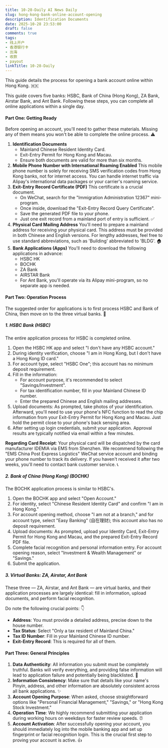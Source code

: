 ```yaml
---
title: 10-28-Daily AI News Daily
slug: hong-kong-bank-online-account-opening
description: Identification Documents
date: 2025-10-28 23:53:00
draft: false
comments: true
tags:
- 线上开户
- 香港银行卡
- 出海
- 收款
- payout
linkTitle: 10-28-Daily
---
```

This guide details the process for opening a bank account online within Hong Kong. 🇭🇰

This guide covers five banks: HSBC, Bank of China (Hong Kong), ZA Bank, Airstar Bank, and Ant Bank. Following these steps, you can complete all online applications within a single day.

#### **Part One: Getting Ready**

Before opening an account, you'll need to gather these materials. Missing any of them means you won't be able to complete the online process. ⚠️

1.  **Identification Documents**
    *   Mainland Chinese Resident Identity Card.
    *   Exit-Entry Permit for Hong Kong and Macau.
    *   Ensure both documents are valid for more than six months.
2.  **Mobile Phone Number with International Roaming Enabled**
    This mobile phone number is solely for receiving SMS verification codes from Hong Kong banks, not for internet access. You can handle internet traffic via Alipay's international data packages or your carrier's roaming service.
3.  **Exit-Entry Record Certificate (PDF)**
    This certificate is a crucial document.
    *   On WeChat, search for the "Immigration Administration 12367" mini-program.
    *   Once inside, download the "Exit-Entry Record Query Certificate".
    *   Save the generated PDF file to your phone.
    *   Just one exit record from a mainland port of entry is sufficient. ✅
4.  **Physical Card Mailing Address**
    You'll need to prepare a mainland address for receiving your physical card. This address must be provided in both Chinese and English versions. For lengthy addresses, feel free to use standard abbreviations, such as 'Building' abbreviated to 'BLDG'. 🏠
5.  **Bank Applications (Apps)**
    You'll need to download the following applications in advance:
    *   HSBC HK
    *   BOCHK
    *   ZA Bank
    *   AIRSTAR Bank
    *   For Ant Bank, you'll operate via its Alipay mini-program, so no separate app is needed.

#### **Part Two: Operation Process**

The suggested order for applications is to first process HSBC and Bank of China, then move on to the three virtual banks. 🚀

##### **1. HSBC Bank (HSBC)**

The entire application process for HSBC is completed online.

1.  Open the HSBC HK app and select "I don't have any HSBC account."
2.  During identity verification, choose "I am in Hong Kong, but I don't have a Hong Kong ID card."
3.  For account type, select "HSBC One"; this account has no minimum deposit requirement.
4.  Fill in the information:
    *   For account purpose, it's recommended to select "Savings/Investment".
    *   For tax identification number, fill in your Mainland Chinese ID number.
    *   Enter the prepared Chinese and English mailing addresses.
5.  Upload documents: As prompted, take photos of your identification. Afterward, you'll need to use your phone's NFC function to read the chip information from your Exit-Entry Permit for Hong Kong and Macau. Just hold the permit close to your phone's back sensing area.
6.  After setting up login credentials, submit your application. Approval results are typically notified via email within a few minutes.

**Regarding Card Receipt**: Your physical card will be dispatched by the card manufacturer IDEMIA via EMS from Shenzhen. We recommend following the "EMS China Post Express Logistics" WeChat service account and binding your phone number to track its delivery. If you haven't received it after two weeks, you'll need to contact bank customer service. 📞

##### **2. Bank of China (Hong Kong) (BOCHK)**

The BOCHK application process is similar to HSBC's.

1.  Open the BOCHK app and select "Open Account."
2.  For identity, select "Chinese Resident Identity Card" and confirm "I am in Hong Kong."
3.  For account opening method, choose "I am not at a branch," and for account type, select "Easy Banking" (自在理财); this account also has no deposit requirement.
4.  Upload documents: As prompted, upload your Identity Card, Exit-Entry Permit for Hong Kong and Macau, and the prepared Exit-Entry Record PDF file.
5.  Complete facial recognition and personal information entry. For account opening reason, select "Investment & Wealth Management" or "Savings."
6.  Submit the application.

##### **3. Virtual Banks: ZA, Airstar, Ant Bank**

These three — ZA, Airstar, and Ant Bank — are virtual banks, and their application processes are largely identical: fill in information, upload documents, and perform facial recognition.

Do note the following crucial points: 👇

*   **Address**: You must provide a detailed address, precise down to the house number.
*   **Tax Status**: Select "Only a tax resident of Mainland China."
*   **Tax ID Number**: Fill in your Mainland Chinese ID number.
*   **Exit-Entry Record**: This is required for all of them.

#### **Part Three: General Principles**

1.  **Data Authenticity**: All information you submit must be completely truthful. Banks will verify everything, and providing false information will lead to application failure and potentially being blacklisted. 💯
2.  **Information Consistency**: Make sure that details like your name's Pinyin, address, and other information are absolutely consistent across all bank applications. ✨
3.  **Account Opening Purpose**: When asked, choose straightforward options like "Personal Financial Management," "Savings," or "Hong Kong Stock Investment."
4.  **Operation Time**: We highly recommend submitting your application during working hours on weekdays for faster review speeds. ⏰
5.  **Account Activation**: After successfully opening your account, you should immediately log into the mobile banking app and set up fingerprint or facial recognition login. This is the crucial first step to proving your account is active. 👍